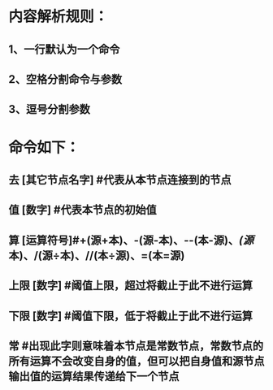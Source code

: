 # 内容解析规则：

## 1、一行默认为一个命令

## 2、空格分割命令与参数

## 3、逗号分割参数



# 命令如下：

## 去 [其它节点名字] #代表从本节点连接到的节点

## 值 [数字] #代表本节点的初始值

## 算 [运算符号]#+(源+本)、-(源-本)、--(本-源)、*(源*本)、/(源÷本)、//(本÷源)、=(本=源)

## 上限 [数字] #阈值上限，超过将截止于此不进行运算

## 下限 [数字] #阈值下限，低于将截止于此不进行运算

## 常 #出现此字则意味着本节点是常数节点，常数节点的所有运算不会改变自身的值，但可以把自身值和源节点输出值的运算结果传递给下一个节点